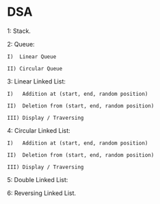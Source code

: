 # DSA
1: Stack.

2: Queue:

    I)  Linear Queue
    
    II) Circular Queue
3: Linear Linked List:

    I)   Addition at (start, end, random position)
    
    II)  Deletion from (start, end, random position)
    
    III) Display / Traversing

4: Circular Linked List:

    I)   Addition at (start, end, random position)
    
    II)  Deletion from (start, end, random position)
    
    III) Display / Traversing

5: Double Linked List:

6: Reversing Linked List.
